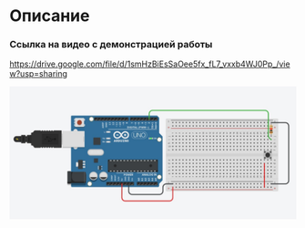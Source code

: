 # Описание

### Ссылка на видео с демонстрацией работы 

https://drive.google.com/file/d/1smHzBiEsSaOee5fx_fL7_vxxb4WJ0Pp_/view?usp=sharing

![Screenshot](https://github.com/Mishanya666/Internet-of-Things/blob/main/BounceProcessing/1Kqno08rMPU.jpg)

